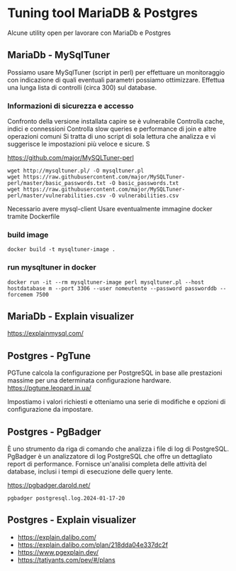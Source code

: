 # Tuning tool MariaDB & Postgres

Alcune utility open per lavorare con MariaDb e Postgres

## MariaDb - MySqlTuner

Possiamo usare MySqlTuner (script in perl) per effettuare un monitoraggio con indicazione di quali eventuali parametri possiamo ottimizzare.
Effettua una lunga lista di controlli  (circa 300) sul database.

### Informazioni di sicurezza e accesso
Confronto della versione installata capire se è vulnerabile
Controlla cache, indici e connessioni
Controlla slow queries e performance di join e altre operazioni comuni
Si tratta di uno script di sola lettura che analizza e vi suggerisce le impostazioni più veloce e sicure. S

https://github.com/major/MySQLTuner-perl
```
wget http://mysqltuner.pl/ -O mysqltuner.pl
wget https://raw.githubusercontent.com/major/MySQLTuner-perl/master/basic_passwords.txt -O basic_passwords.txt
wget https://raw.githubusercontent.com/major/MySQLTuner-perl/master/vulnerabilities.csv -O vulnerabilities.csv
```
Necessario avere mysql-client
Usare eventualmente immagine docker tramite Dockerfile

### build image
```docker build -t mysqltuner-image .```


### run mysqltuner in docker
```docker run -it --rm mysqltuner-image perl mysqltuner.pl --host hostdatabase m --port 3306 --user nomeutente --password passworddb --forcemem 7500```


## MariaDb - Explain visualizer

https://explainmysql.com/

## Postgres - PgTune

PGTune calcola la configurazione per PostgreSQL in base alle prestazioni massime per una determinata configurazione hardware.
https://pgtune.leopard.in.ua/

Impostiamo i valori richiesti e otteniamo una serie di modifiche e opzioni di configurazione da impostare.

## Postgres - PgBadger

È uno strumento da riga di comando che analizza i file di log di PostgreSQL.
PgBadger è un analizzatore di log PostgreSQL che offre un dettagliato report di performance. Fornisce un'analisi completa delle attività del database, 
inclusi i tempi di esecuzione delle query lente.

https://pgbadger.darold.net/

```pgbadger postgresql.log.2024-01-17-20```


## Postgres - Explain visualizer

- https://explain.dalibo.com/
- https://explain.dalibo.com/plan/218dda04e337dc2f
- https://www.pgexplain.dev/
- https://tatiyants.com/pev/#/plans

